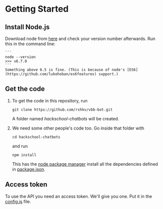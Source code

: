 # Getting Started
## Install Node.js
Download node from [here](https://nodejs.org/en/) and check your version number afterwards. Run this in the command line:

    ```
    node --version
    >>> v6.7.0
    ```
    Something above 6.5 is fine. (This is because of node's [ES6](https://github.com/lukehoban/es6features) support.)

## Get the code
1. To get the code in this repository, run 
    ```
    git clone https://github.com/rshkv/vbb-bot.git
    ```
    A folder named _hackschool-chatbots_ will be created.
    
2. We need some other people's code too. Go inside that folder with
    ```
    cd hackschool-chatbots
    ```
    and run
    ```
    npm install
    ```
    This has the [node package manager](https://www.npmjs.com) install all the dependencies defined in [package.json](https://github.com/rshkv/vbb-bot/blob/master/package.json).

## Access token
To use the API you need an access token. We'll give you one.
Put it in the [config.js](https://github.com/rshkv/vbb-bot/blob/master/config.js) file.
